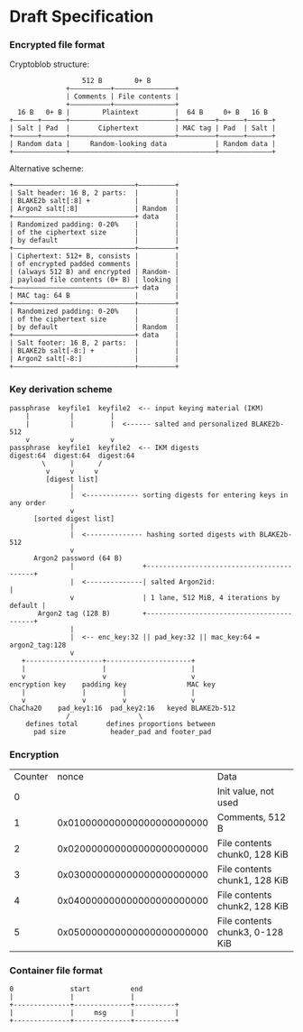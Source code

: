 
# Draft Specification

### Encrypted file format

Cryptoblob structure:

```
                  512 B        0+ B
              +——————————+———————————————+
              | Comments | File contents |
              +——————————+———————————————+
  16 B   0+ B |        Plaintext         |  64 B     0+ B   16 B
+——————+——————+——————————————————————————+—————————+——————+——————+
| Salt | Pad  |       Ciphertext         | MAC tag | Pad  | Salt |
+——————+——————+——————————————————————————+—————————+——————+——————+
| Random data |     Random-looking data            | Random data |
+—————————————+————————————————————————————————————+—————————————+
```

Alternative scheme:

```
+——————————————————————————————+—————————+
| Salt header: 16 B, 2 parts:  |         |
| BLAKE2b salt[:8] +           |         |
| Argon2 salt[:8]              | Random  |
+——————————————————————————————+ data    |
| Randomized padding: 0-20%    |         |
| of the ciphertext size       |         |
| by default                   |         |
+——————————————————————————————+—————————+
| Ciphertext: 512+ B, consists |         |
| of encrypted padded comments |         |
| (always 512 B) and encrypted | Random- |
| payload file contents (0+ B) | looking |
+——————————————————————————————+ data    |
| MAC tag: 64 B                |         |
+——————————————————————————————+—————————+
| Randomized padding: 0-20%    |         |
| of the ciphertext size       |         |
| by default                   | Random  |
+——————————————————————————————+ data    |
| Salt footer: 16 B, 2 parts:  |         |
| BLAKE2b salt[-8:] +          |         |
| Argon2 salt[-8:]             |         |
+——————————————————————————————+—————————+
```

### Key derivation scheme

```
passphrase  keyfile1  keyfile2  <-- input keying material (IKM)
    |          |         |
    |          |         |  <------ salted and personalized BLAKE2b-512
    v          v         v
passphrase  keyfile1  keyfile2  <-- IKM digests
digest:64  digest:64  digest:64
        \      |      /
         v     v     v
         [digest list]
               |
               |  <------------- sorting digests for entering keys in any order
               v
      [sorted digest list]
               |
               |  <-------------- hashing sorted digests with BLAKE2b-512
               v
      Argon2 password (64 B)
               |                 +------------------------------------------+
               |  <--------------| salted Argon2id:                         |
               v                 | 1 lane, 512 MiB, 4 iterations by default |
       Argon2 tag (128 B)        +------------------------------------------+
               |
               |  <-- enc_key:32 || pad_key:32 || mac_key:64 = argon2_tag:128
               v
   +-------------------+---------------------+
   |                   |                     |
   v                   v                     v
encryption key    padding key               MAC key
   |              |         |                |
   v              v         v                v
ChaCha20    pad_key1:16  pad_key2:16   keyed BLAKE2b-512
              /                 \
    defines total       defines proportions between
      pad size           header_pad and footer_pad
```

### Encryption

<table>
  <tr> <td>Counter</td> <td>nonce                     </td> <td>Data                           </td> </tr>
  <tr> <td>0      </td> <td>                          </td> <td>Init value, not used           </td> </tr>
  <tr> <td>1      </td> <td>0x010000000000000000000000</td> <td>Comments, 512 B                </td> </tr>
  <tr> <td>2      </td> <td>0x020000000000000000000000</td> <td>File contents chunk0, 128 KiB  </td> </tr>
  <tr> <td>3      </td> <td>0x030000000000000000000000</td> <td>File contents chunk1, 128 KiB  </td> </tr>
  <tr> <td>4      </td> <td>0x040000000000000000000000</td> <td>File contents chunk2, 128 KiB  </td> </tr>
  <tr> <td>5      </td> <td>0x050000000000000000000000</td> <td>File contents chunk3, 0-128 KiB</td> </tr>
</table>


### Container file format


```
0              start          end
|              |              |
+--------------+--------------+----------+
|              |     msg      |          |
+--------------+--------------+----------+
```
